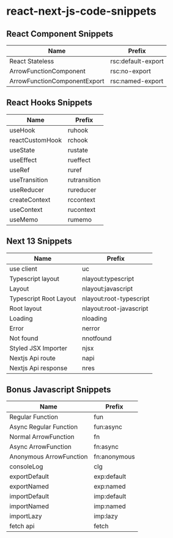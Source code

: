 # react-next-js-code-snippets

## React Component Snippets

| Name                         | Prefix             |
| ---------------------------- | ------------------ |
| React Stateless              | rsc:default-export |
| ArrowFunctionComponent       | rsc:no-export      |
| ArrowFunctionComponentExport | rsc:named-export   |

## React Hooks Snippets

| Name            | Prefix       |
| --------------- | ------------ |
| useHook         | ruhook       |
| reactCustomHook | rchook       |
| useState        | rustate      |
| useEffect       | rueffect     |
| useRef          | ruref        |
| useTransition   | rutransition |
| useReducer      | rureducer    |
| createContext   | rccontext    |
| useContext      | rucontext    |
| useMemo         | rumemo       |

## Next 13 Snippets

| Name                   | Prefix                  |
| ---------------------- | ----------------------- |
| use client             | uc                      |
| Typescript layout      | nlayout:typescript      |
| Layout                 | nlayout:javascript      |
| Typescript Root Layout | nlayout:root-typescript |
| Root layout            | nlayout:root-javascript |
| Loading                | nloading                |
| Error                  | nerror                  |
| Not found              | nnotfound               |
| Styled JSX Importer    | njsx                    |
| Nextjs Api route       | napi                    |
| Nextjs Api response    | nres                    |

## Bonus Javascript Snippets

| Name                    | Prefix       |
| ----------------------- | ------------ |
| Regular Function        | fun          |
| Async Regular Function  | fun:async    |
| Normal ArrowFunction    | fn           |
| Async ArrowFunction     | fn:async     |
| Anonymous ArrowFunction | fn:anonymous |
| consoleLog              | clg          |
| exportDefault           | exp:default  |
| exportNamed             | exp:named    |
| importDefault           | imp:default  |
| importNamed             | imp:named    |
| importLazy              | imp:lazy     |
| fetch api               | fetch        |
